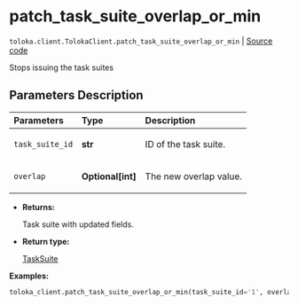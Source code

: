 # patch_task_suite_overlap_or_min
`toloka.client.TolokaClient.patch_task_suite_overlap_or_min` | [Source code](https://github.com/Toloka/toloka-kit/blob/v1.1.0.post1/src/client/__init__.py#L2609)

Stops issuing the task suites

## Parameters Description

| Parameters | Type | Description |
| :----------| :----| :-----------|
`task_suite_id`|**str**|<p>ID of the task suite.</p>
`overlap`|**Optional\[int\]**|<p>The new overlap value.</p>

* **Returns:**

  Task suite with updated fields.

* **Return type:**

  [TaskSuite](toloka.client.task_suite.TaskSuite.md)

**Examples:**


```python
toloka_client.patch_task_suite_overlap_or_min(task_suite_id='1', overlap=100)
```
